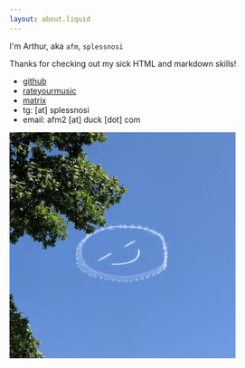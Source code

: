 ```yaml
---
layout: about.liquid
---
```


I'm Arthur, aka `afm`, `splessnosi`

Thanks for checking out my sick HTML and markdown skills!

- [github](https://github.com/a-moreira)
- [rateyourmusic](https://rateyourmusic.com/~splessnosi)
- [matrix](https://matrix.to/#/@splessnosi:matrix.org)
- tg: [at] splessnosi
- email: afm2 [at] duck [dot] com

![me](./assets/afm.jpeg)
